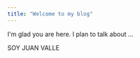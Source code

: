 ```yaml
---
title: "Welcome to my blog"
---
```


I'm glad you are here. I plan to talk about ...

SOY JUAN VALLE
